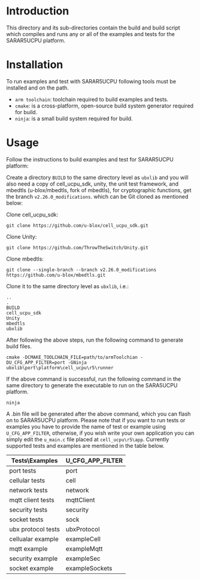# Introduction
This directory and its sub-directories contain the build and build script which compiles and runs any or all of the examples and tests for the SARAR5UCPU platform.

# Installation
To run examples and test with SARAR5UCPU following tools must be installed and on the path.

- `arm toolchain`: toolchain required to build examples and tests.
- `cmake`: is a cross-platform, open-source build system generator required for build.
- `ninja`: is a small build system required for build.

# Usage
Follow the instructions to build examples and test for SARAR5UCPU platform:

Create a directory `BUILD` to the same directory level as `ubxlib` and you will also need a copy of cell_ucpu_sdk, unity, the unit test framework, and mbedtls (u-blox/mbedtls, fork of mbedtls), for cryptographic functions, get the branch `v2.26.0_modifications`. which can be Git cloned as mentioned below:

Clone cell_ucpu_sdk:
```
git clone https://github.com/u-blox/cell_ucpu_sdk.git
```

Clone Unity:
```
git clone https://github.com/ThrowTheSwitch/Unity.git
```

Clone mbedtls:
```
git clone --single-branch --branch v2.26.0_modifications https://github.com/u-blox/mbedtls.git
```

Clone it to the same directory level as `ubxlib`, i.e.:

```
..
.
BUILD
cell_ucpu_sdk
Unity
mbedtls
ubxlib
```
After following the above steps, run the following command to generate build files.
```
cmake -DCMAKE_TOOLCHAIN_FILE=path/to/armToolchian -DU_CFG_APP_FILTER=port -GNinja ubxlib\port\platform\cell_ucpu\r5\runner
```
If the above command is successful, run the following command in the same directory to generate the executable to run on the SARA5UCPU platform.
```
ninja
```
A .bin file will be generated after the above command, which you can flash on to SARAR5UCPU platform.
Please note that if you want to run tests or examples you have to provide the name of test or example using `U_CFG_APP_FILTER`, otherwise, if you wish write your own application you can simply edit the `u_main.c` file placed at `cell_ucpu\r5\app`. Currently supported tests and examples are mentioned in the table below.

| Tests\Examples  | U_CFG_APP_FILTER |
| -------------   | ------------- 	 |
| port tests  | port  |
| cellular tests  | cell  |
| network tests | network|
| mqtt client tests| mqttClient |
| security tests | security |
| socket tests | sock |
| ubx protocol tests | ubxProtocol |
| cellualar example | exampleCell|
| mqtt example | exampleMqtt|
| security example | exampleSec|
| socket example | exampleSockets |

